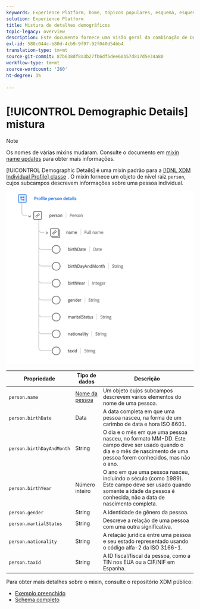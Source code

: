 ```yaml
---
keywords: Experience Platform, home, tópicos populares, esquema, esquema, XDM, perfil individual, campos, esquemas, esquemas, design de esquema, mixin, mixin, pessoa, detalhes da pessoa, detalhes da pessoa do perfil, pessoa;
solution: Experience Platform
title: Mistura de detalhes demográficos
topic-legacy: overview
description: Este documento fornece uma visão geral da combinação de Detalhes demográficos .
exl-id: 588c044c-b80d-4cb9-9f97-92f040d54bb4
translation-type: tm+mt
source-git-commit: 87b638df8a3b27fb6df5dee60b57d817d5e34a80
workflow-type: tm+mt
source-wordcount: '260'
ht-degree: 3%

---
```


# [!UICONTROL Demographic Details] mistura

>[!NOTE]
>
>Os nomes de várias mixins mudaram. Consulte o documento em [mixin name updates](../name-updates.md) para obter mais informações.

[!UICONTROL Demographic Details] é uma mixin padrão para a  [[!DNL XDM Individual Profile] classe](../../classes/individual-profile.md) . O mixin fornece um objeto de nível raiz `person`, cujos subcampos descrevem informações sobre uma pessoa individual.

<img src="../../images/mixins/profile-person-details.png" width="600" /><br />

| Propriedade | Tipo de dados | Descrição |
| --- | --- | --- |
| `person.name` | [Nome da pessoa](../../data-types/person-name.md) | Um objeto cujos subcampos descrevem vários elementos do nome de uma pessoa. |
| `person.birthDate` | Data | A data completa em que uma pessoa nasceu, na forma de um carimbo de data e hora ISO 8601. |
| `person.birthDayAndMonth` | String | O dia e o mês em que uma pessoa nasceu, no formato MM-DD. Este campo deve ser usado quando o dia e o mês de nascimento de uma pessoa forem conhecidos, mas não o ano. |
| `person.birthYear` | Número inteiro | O ano em que uma pessoa nasceu, incluindo o século (como 1989). Este campo deve ser usado quando somente a idade da pessoa é conhecida, não a data de nascimento completa. |
| `person.gender` | String | A identidade de gênero da pessoa. |
| `person.martialStatus` | String | Descreve a relação de uma pessoa com uma outra significativa. |
| `person.nationality` | String | A relação jurídica entre uma pessoa e seu estado representado usando o código alfa-2 da ISO 3166-1. |
| `person.taxId` | String | A ID fiscal/fiscal da pessoa, como a TIN nos EUA ou a CIF/NIF em Espanha. |

Para obter mais detalhes sobre o mixin, consulte o repositório XDM público:

* [Exemplo preenchido](https://github.com/adobe/xdm/blob/master/components/mixins/profile/profile-person-details.example.1.json)
* [Schema completo](https://github.com/adobe/xdm/blob/master/components/mixins/profile/profile-person-details.schema.json)
